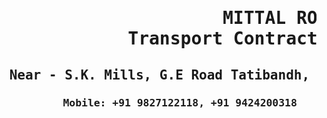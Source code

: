 <H1> <pre>                     MITTAL ROADWAYS    
            Transport Contractor & Leading Road  </pre> </H1>
 <H2> <pre> Near - S.K. Mills, G.E Road Tatibandh, Raipur, Chhattisgarh-490021, India </pre> </H2>
 <H3> <pre>          Mobile: +91 9827122118, +91 9424200318    E-mail: mittalroadways@hotmail.com  </pre> </H3>
